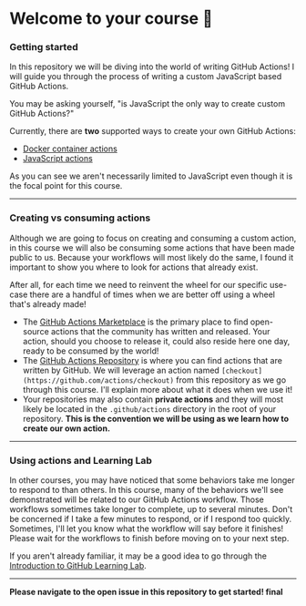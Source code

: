 # Welcome to your course 🎉

### Getting started

In this repository we will be diving into the world of writing GitHub Actions! I will guide you through the process of writing a custom JavaScript based GitHub Actions.

You may be asking yourself, "is JavaScript the only way to create custom GitHub Actions?"

Currently, there are **two** supported ways to create your own GitHub Actions:

- [Docker container actions](https://help.github.com/en/actions/automating-your-workflow-with-github-actions/about-actions#docker-container-actions)
- [JavaScript actions](https://help.github.com/en/actions/automating-your-workflow-with-github-actions/about-actions#javascript-actions)

As you can see we aren't necessarily limited to JavaScript even though it is the focal point for this course.

---

### Creating vs consuming actions

Although we are going to focus on creating and consuming a custom action, in this course we will also be consuming some actions that have been made public to us. Because your workflows will most likely do the same, I found it important to show you where to look for actions that already exist.

After all, for each time we need to reinvent the wheel for our specific use-case there are a handful of times when we are better off using a wheel that's already made!

- The [GitHub Actions Marketplace](https://github.com/marketplace?type=actions) is the primary place to find open-source actions that the community has written and released. Your action, should you choose to release it, could also reside here one day, ready to be consumed by the world!
- The [GitHub Actions Repository](https://github.com/actions) is where you can find actions that are written by GitHub. We will leverage an action named `[checkout](https://github.com/actions/checkout)` from this repository as we go through this course. I'll explain more about what it does when we use it!
- Your repositories may also contain **private actions** and they will most likely be located in the `.github/actions` directory in the root of your repository. **This is the convention we will be using as we learn how to create our own action.**

---

### Using actions and Learning Lab

In other courses, you may have noticed that some behaviors take me longer to respond to than others. In this course, many of the behaviors we'll see demonstrated will be related to our GitHub Actions workflow. Those workflows sometimes take longer to complete, up to several minutes. Don't be concerned if I take a few minutes to respond, or if I respond too quickly. Sometimes, I'll let you know what the workflow will say before it finishes! Please wait for the workflows to finish before moving on to your next step.

If you aren't already familiar, it may be a good idea to go through the [Introduction to GitHub Learning Lab](https://lab.github.com/githubtraining/introduction-to-github).

---

**Please navigate to the open issue in this repository to get started! final**
